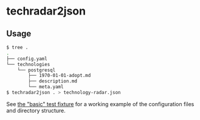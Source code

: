# techradar2json

## Usage

```sh
$ tree .
.
├── config.yaml
└── technologies
    └── postgresql
        ├── 1970-01-01-adopt.md
        ├── description.md
        └── meta.yaml
$ techradar2json . > technology-radar.json
```

See [the "basic" test fixture](test/fixtures/basic) for a working example of the
configuration files and directory structure.
